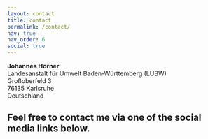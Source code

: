 ```yaml
---
layout: contact
title: contact
permalink: /contact/
nav: true
nav_order: 6
social: true
---
```



**Johannes Hörner** <br />
Landesanstalt für Umwelt Baden-Württemberg (LUBW) <br />
Großoberfeld 3 <br />
76135 Karlsruhe <br />
Deutschland <br />


Feel free to contact me via one of the social media links below.
---
